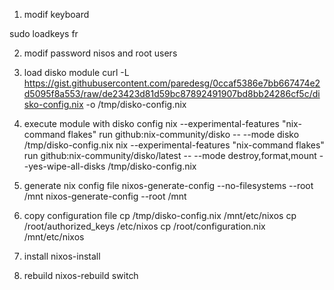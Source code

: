 1. modif keyboard

sudo loadkeys fr

2. modif password nisos and root users


3. load disko module 
curl -L https://gist.githubusercontent.com/paredesg/0ccaf5386e7bb667474e2d5095f8a553/raw/de23423d81d59bc87892491907bd8bb24286cf5c/disko-config.nix -o /tmp/disko-config.nix

4. execute module with disko config 
nix --experimental-features "nix-command flakes" run github:nix-community/disko -- --mode disko /tmp/disko-config.nix
nix --experimental-features "nix-command flakes" run github:nix-community/disko/latest -- --mode destroy,format,mount --yes-wipe-all-disks /tmp/disko-config.nix

5. generate nix config file
nixos-generate-config --no-filesystems --root /mnt
nixos-generate-config --root /mnt


6. copy configuration file
cp /tmp/disko-config.nix /mnt/etc/nixos
cp /root/authorized_keys /etc/nixos
cp /root/configuration.nix /mnt/etc/nixos 


7. install
nixos-install


8. rebuild
nixos-rebuild switch